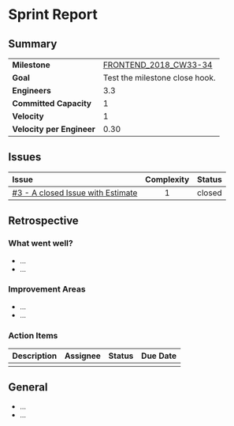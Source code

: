 
# Sprint Report

## Summary

|||
|:-|:-|
|**Milestone**| [FRONTEND_2018_CW33-34](https://github.com/jwalendowsky/algorithms/milestone/1)|
|**Goal**| Test the milestone close hook.|
|**Engineers**| 3.3|
|**Committed Capacity**|1|
|**Velocity**|1|
|**Velocity per Engineer**|0.30|

## Issues

|Issue|Complexity|Status|
|:-|:-:|:-:|
|[#3 - A closed Issue with Estimate](https://github.com/jwalendowsky/algorithms/issues/3)|1|closed|

## Retrospective

### What went well?
- ...
- ...

### Improvement Areas
- ...
- ...

### Action Items
|Description|Assignee|Status|Due Date|
|:-|:-|:-:|:-:|
|||||

## General
- ...
- ...


